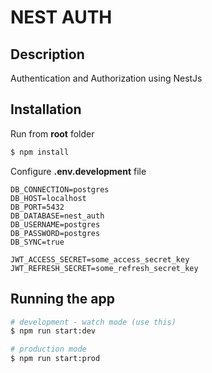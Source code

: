 # NEST AUTH

## Description

Authentication and Authorization using NestJs

## Installation

Run from **root** folder

```bash
$ npm install
```

Configure **.env.development** file

```
DB_CONNECTION=postgres
DB_HOST=localhost
DB_PORT=5432
DB_DATABASE=nest_auth
DB_USERNAME=postgres
DB_PASSWORD=postgres
DB_SYNC=true

JWT_ACCESS_SECRET=some_access_secret_key
JWT_REFRESH_SECRET=some_refresh_secret_key
```

## Running the app

```bash
# development - watch mode (use this)
$ npm run start:dev

# production mode
$ npm run start:prod
```
